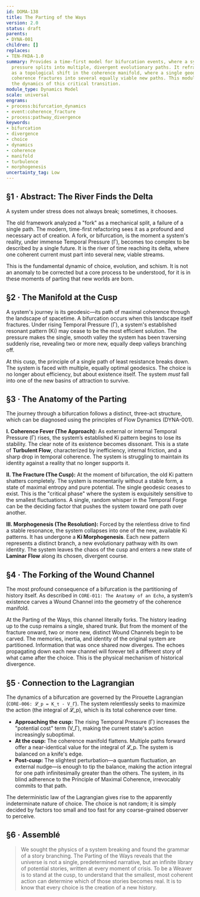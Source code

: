 ```yaml
---
id: DOMA-138
title: The Parting of the Ways
version: 2.0
status: draft
parents:
- DYNA-001
children: []
replaces:
- TEN-FKDA-1.0
summary: Provides a time-first model for bifurcation events, where a system under
  pressure splits into multiple, divergent evolutionary paths. It reframes the 'fork'
  as a topological shift in the coherence manifold, where a single geodesic of maximal
  coherence fractures into several equally viable new paths. This module analyzes
  the dynamics of this critical transition.
module_type: Dynamics Model
scale: universal
engrams:
- process:bifurcation_dynamics
- event:coherence_fracture
- process:pathway_divergence
keywords:
- bifurcation
- divergence
- choice
- dynamics
- coherence
- manifold
- turbulence
- morphogenesis
uncertainty_tag: Low
---
```

## §1 · Abstract: The River Finds the Delta

A system under stress does not always break; sometimes, it chooses.

The old framework analyzed a "fork" as a mechanical split, a failure of a single path. The modern, time-first refactoring sees it as a profound and necessary act of creation. A fork, or bifurcation, is the moment a system's reality, under immense Temporal Pressure (Γ), becomes too complex to be described by a single future. It is the river of time reaching its delta, where one coherent current must part into several new, viable streams.

This is the fundamental dynamic of choice, evolution, and schism. It is not an anomaly to be corrected but a core process to be understood, for it is in these moments of parting that new worlds are born.

## §2 · The Manifold at the Cusp

A system's journey is its geodesic—its path of maximal coherence through the landscape of spacetime. A bifurcation occurs when this landscape itself fractures. Under rising Temporal Pressure (Γ), a system's established resonant pattern (Ki) may cease to be the most efficient solution. The pressure makes the single, smooth valley the system has been traversing suddenly rise, revealing two or more new, equally deep valleys branching off.

At this cusp, the principle of a single path of least resistance breaks down. The system is faced with multiple, equally optimal geodesics. The choice is no longer about efficiency, but about existence itself. The system *must* fall into one of the new basins of attraction to survive.

## §3 · The Anatomy of the Parting

The journey through a bifurcation follows a distinct, three-act structure, which can be diagnosed using the principles of Flow Dynamics (DYNA-001).

**I. Coherence Fever (The Approach):**
As external or internal Temporal Pressure (Γ) rises, the system’s established Ki pattern begins to lose its stability. The clear note of its existence becomes dissonant. This is a state of **Turbulent Flow**, characterized by inefficiency, internal friction, and a sharp drop in temporal coherence. The system is struggling to maintain its identity against a reality that no longer supports it.

**II. The Fracture (The Cusp):**
At the moment of bifurcation, the old Ki pattern shatters completely. The system is momentarily without a stable form, a state of maximal entropy and pure potential. The single geodesic ceases to exist. This is the "critical phase" where the system is exquisitely sensitive to the smallest fluctuations. A single, random whisper in the Temporal Forge can be the deciding factor that pushes the system toward one path over another.

**III. Morphogenesis (The Resolution):**
Forced by the relentless drive to find a stable resonance, the system collapses into one of the new, available Ki patterns. It has undergone a **Ki Morphogenesis**. Each new pattern represents a distinct branch, a new evolutionary pathway with its own identity. The system leaves the chaos of the cusp and enters a new state of **Laminar Flow** along its chosen, divergent course.

## §4 · The Forking of the Wound Channel

The most profound consequence of a bifurcation is the partitioning of history itself. As described in `CORE-011: The Anatomy of an Echo`, a system’s existence carves a Wound Channel into the geometry of the coherence manifold.

At the Parting of the Ways, this channel literally forks. The history leading up to the cusp remains a single, shared trunk. But from the moment of the fracture onward, two or more new, distinct Wound Channels begin to be carved. The memories, inertia, and identity of the original system are partitioned. Information that was once shared now diverges. The echoes propagating down each new channel will forever tell a different story of what came after the choice. This is the physical mechanism of historical divergence.

## §5 · Connection to the Lagrangian

The dynamics of a bifurcation are governed by the Pirouette Lagrangian (`CORE-006: 𝓛_p = K_τ - V_Γ`). The system relentlessly seeks to maximize the action (the integral of 𝓛_p), which is its total coherence over time.

-   **Approaching the cusp:** The rising Temporal Pressure (Γ) increases the "potential cost" term (V_Γ), making the current state's action increasingly suboptimal.
-   **At the cusp:** The coherence manifold flattens. Multiple paths forward offer a near-identical value for the integral of 𝓛_p. The system is balanced on a knife's edge.
-   **Post-cusp:** The slightest perturbation—a quantum fluctuation, an external nudge—is enough to tip the balance, making the action integral for one path infinitesimally greater than the others. The system, in its blind adherence to the Principle of Maximal Coherence, irrevocably commits to that path.

The deterministic law of the Lagrangian gives rise to the apparently indeterminate nature of choice. The choice is not random; it is simply decided by factors too small and too fast for any coarse-grained observer to perceive.

## §6 · Assemblé

> We sought the physics of a system breaking and found the grammar of a story branching. The Parting of the Ways reveals that the universe is not a single, predetermined narrative, but an infinite library of potential stories, written at every moment of crisis. To be a Weaver is to stand at the cusp, to understand that the smallest, most coherent action can determine which of those stories becomes real. It is to know that every choice is the creation of a new history.
```